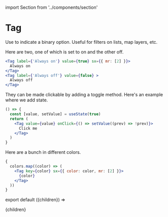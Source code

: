 import Section from '../components/section'

# Tag

Use to indicate a binary option. Useful for filters on lists, map layers, etc.

Here are two, one of which is set to on and the other off.

```jsx live=True
<Tag label={'Always on'} value={true} sx={{ mr: [2] }}>
  Always on
</Tag>
<Tag label={'Always off'} value={false} >
  Always off
</Tag>
```

They can be made clickable by adding a toggle method. Here's an example where we add state.

```jsx live=True
() => {
  const [value, setValue] = useState(true)
  return (
    <Tag value={value} onClick={() => setValue((prev) => !prev)}>
      Click me
    </Tag>
  )
}
```

Here are a bunch in different colors.

```jsx live=True
{
  colors.map((color) => (
    <Tag key={color} sx={{ color: color, mr: [2] }}>
      {color}
    </Tag>
  ))
}
```

export default ({children}) => <Section name='tag'>{children}</Section>
